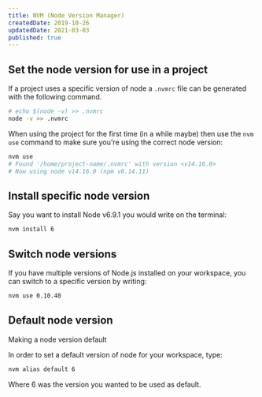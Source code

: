```yaml
---
title: NVM (Node Version Manager)
createdDate: 2019-10-26
updatedDate: 2021-03-03
published: true
---
```


## Set the node version for use in a project

If a project uses a specific version of node a `.nvmrc` file can be
generated with the following command.

```bash
# echo $(node -v) >> .nvmrc
node -v >> .nvmrc
```

When using the project for the first time (in a while maybe) then use
the `nvm use` command to make sure you're using the correct node
version:

```bash
nvm use
# Found '/home/project-name/.nvmrc' with version <v14.16.0>
# Now using node v14.16.0 (npm v6.14.11)
```

## Install specific node version

Say you want to install Node v6.9.1 you would write on the terminal:

```bash
nvm install 6
```

## Switch node versions

If you have multiple versions of Node.js installed on your workspace,
you can switch to a specific version by writing:

```bash
nvm use 0.10.40
```

## Default node version

Making a node version default

In order to set a default version of node for your workspace, type:

```bash
nvm alias default 6
```

Where 6 was the version you wanted to be used as default.
